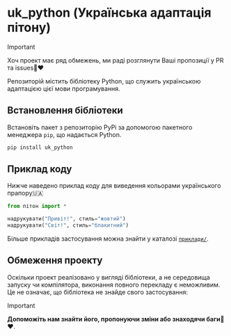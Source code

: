 # uk_python (Українська адаптація пітону)

> [!IMPORTANT]
> Хоч проект має ряд обмежень, ми
> раді розглянути Ваші пропозиції у PR та issues🙏❤️

Репозиторій містить бібліотеку Python, що служить українською
адаптацією цієї мови програмування.

## Встановлення бібліотеки

Встановіть пакет з репозиторію PyPi за допомогою
пакетного менеджера `pip`, що надається Python.

```sh
pip install uk_python
```

## Приклад коду

Нижче наведено приклад коду для виведення
кольорами українського прапору🇺🇦

```python
from пітон import *

надрукувати("Привіт!", стиль="жовтий")
надрукувати("Світ!", стиль="блакитний")
```

Більше прикладів застосування можна
знайти у каталозі [`приклади/`](./приклади).

## Обмеження проекту

Оскільки проект реалізовано у вигляді бібліотеки,
а не середовища запуску чи компілятора,
виконання повного перекладу є неможливим.
Це не означає, що бібліотека не знайде свого застосування:

> [!IMPORTANT]
> **Допоможіть нам знайти його, пропонуючи зміни або знаходячи баги**🙏❤️.
